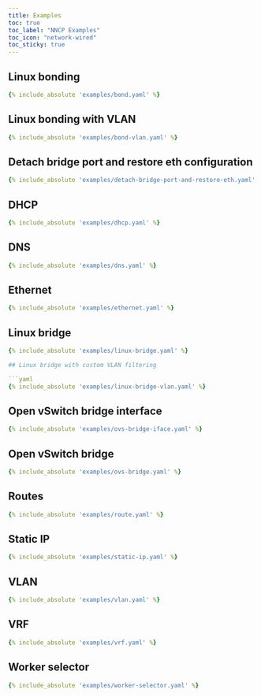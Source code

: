 ```yaml
---
title: Examples
toc: true
toc_label: "NNCP Examples"
toc_icon: "network-wired"
toc_sticky: true
---
```


## Linux bonding

```yaml
{% include_absolute 'examples/bond.yaml' %}
```

## Linux bonding with VLAN

```yaml
{% include_absolute 'examples/bond-vlan.yaml' %}
```

## Detach bridge port and restore eth configuration

```yaml
{% include_absolute 'examples/detach-bridge-port-and-restore-eth.yaml' %}
```

## DHCP

```yaml
{% include_absolute 'examples/dhcp.yaml' %}
```

## DNS

```yaml
{% include_absolute 'examples/dns.yaml' %}
```

## Ethernet

```yaml
{% include_absolute 'examples/ethernet.yaml' %}
```

## Linux bridge

```yaml
{% include_absolute 'examples/linux-bridge.yaml' %}

## Linux bridge with custom VLAN filtering

```yaml
{% include_absolute 'examples/linux-bridge-vlan.yaml' %}
```

## Open vSwitch bridge interface

```yaml
{% include_absolute 'examples/ovs-bridge-iface.yaml' %}
```

## Open vSwitch bridge

```yaml
{% include_absolute 'examples/ovs-bridge.yaml' %}
```

## Routes

```yaml
{% include_absolute 'examples/route.yaml' %}
```

## Static IP

```yaml
{% include_absolute 'examples/static-ip.yaml' %}
```

## VLAN

```yaml
{% include_absolute 'examples/vlan.yaml' %}
```

## VRF

```yaml
{% include_absolute 'examples/vrf.yaml' %}
```

## Worker selector

```yaml
{% include_absolute 'examples/worker-selector.yaml' %}
```
